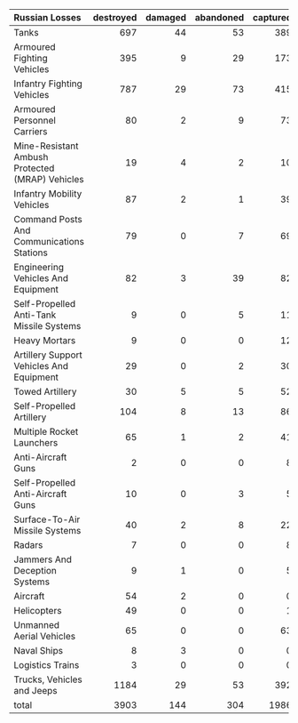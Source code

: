 | Russian Losses                                   |   destroyed |   damaged |   abandoned |   captured |   total |
|:-------------------------------------------------|------------:|----------:|------------:|-----------:|--------:|
| Tanks                                            |         697 |        44 |          53 |        389 |    1183 |
| Armoured Fighting Vehicles                       |         395 |         9 |          29 |        173 |     606 |
| Infantry Fighting Vehicles                       |         787 |        29 |          73 |        415 |    1304 |
| Armoured Personnel Carriers                      |          80 |         2 |           9 |         73 |     164 |
| Mine-Resistant Ambush Protected  (MRAP) Vehicles |          19 |         4 |           2 |         10 |      35 |
| Infantry Mobility Vehicles                       |          87 |         2 |           1 |         39 |     129 |
| Command Posts And Communications Stations        |          79 |         0 |           7 |         69 |     155 |
| Engineering Vehicles And Equipment               |          82 |         3 |          39 |         82 |     206 |
| Self-Propelled Anti-Tank Missile Systems         |           9 |         0 |           5 |         11 |      25 |
| Heavy Mortars                                    |           9 |         0 |           0 |         12 |      21 |
| Artillery Support Vehicles And Equipment         |          29 |         0 |           2 |         30 |      61 |
| Towed Artillery                                  |          30 |         5 |           5 |         52 |      92 |
| Self-Propelled Artillery                         |         104 |         8 |          13 |         86 |     211 |
| Multiple Rocket Launchers                        |          65 |         1 |           2 |         41 |     109 |
| Anti-Aircraft Guns                               |           2 |         0 |           0 |          8 |      10 |
| Self-Propelled Anti-Aircraft Guns                |          10 |         0 |           3 |          5 |      18 |
| Surface-To-Air Missile Systems                   |          40 |         2 |           8 |         22 |      72 |
| Radars                                           |           7 |         0 |           0 |          8 |      15 |
| Jammers And Deception Systems                    |           9 |         1 |           0 |          5 |      15 |
| Aircraft                                         |          54 |         2 |           0 |          0 |      56 |
| Helicopters                                      |          49 |         0 |           0 |          1 |      50 |
| Unmanned Aerial Vehicles                         |          65 |         0 |           0 |         63 |     128 |
| Naval Ships                                      |           8 |         3 |           0 |          0 |      11 |
| Logistics Trains                                 |           3 |         0 |           0 |          0 |       3 |
| Trucks, Vehicles and Jeeps                       |        1184 |        29 |          53 |        392 |    1658 |
| total                                            |        3903 |       144 |         304 |       1986 |    6337 |